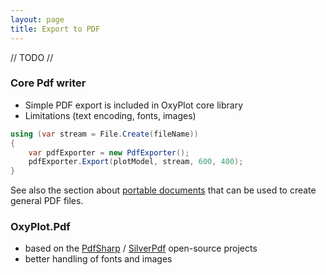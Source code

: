 ```yaml
---
layout: page
title: Export to PDF
---
```


// TODO //

### Core Pdf writer

- Simple PDF export is included in OxyPlot core library
- Limitations (text encoding, fonts, images)

``` csharp
using (var stream = File.Create(fileName))
{
    var pdfExporter = new PdfExporter();
    pdfExporter.Export(plotModel, stream, 600, 400);
}
```

See also the section about [portable documents](./portable-documents) that can be used to create general PDF files.

### OxyPlot.Pdf

- based on the [PdfSharp](http://www.pdfsharp.net/) / [SilverPdf](https://silverpdf.codeplex.com) open-source projects
- better handling of fonts and images


